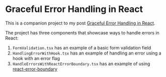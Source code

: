 # Graceful Error Handling in React

This is a companion project to my post [Graceful Error Handling in React](https://rhythmandbinary.com/post/2023-03-05-Graceful-Error-Handling-in-React).

The project has three components that showcase ways to handle errors in React:

1. `FormValidation.tsx` has an example of a basic form validation field
2. `HandlingErrorWithHook.tsx` has an example of handling an error using a hook with an error flag
3. `HandleErrorsWithReactErrorBoundary.tsx` has an example of using [react-error-boundary](https://www.npmjs.com/package/react-error-boundary)
